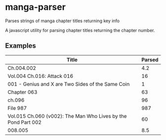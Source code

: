 # manga-parser
Parses strings of manga chapter titles returning key info

A javascript utility for parsing chapter titles returning the chapter number.

## Examples

| Title                                                         	| Parsed 	|
|---------------------------------------------------------------	|--------	|
| Ch.004.002                                                    	| 4.2    	|
| Vol.004 Ch.016: Attack 016                                    	| 16     	|
| 001 - Genius and X are Two Sides of the Same Coin             	| 1      	|
| Chapter 063                                                   	| 63     	|
| ch.096                                                        	| 96     	|
| File 987                                                      	| 987    	|
| Vol.015 Ch.060 (v002): The Man Who Lives by the Pond Part 002 	| 60     	|
| 008.005                                                       	| 8.5    	|
